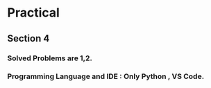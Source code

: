 # Practical
## Section 4 
### Solved Problems are 1,2.
### Programming Language and IDE : Only Python , VS Code.
